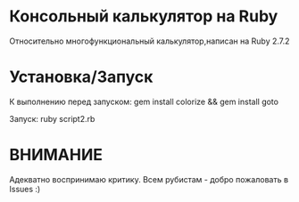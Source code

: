 # Консольный калькулятор на Ruby
Относительно многофункциональный калькулятор,написан на Ruby 2.7.2

# Установка/Запуск
К выполнению перед запуском:
    gem install colorize && gem install goto

Запуск:
    ruby script2.rb

# ВНИМАНИЕ
Адекватно воспринимаю критику.
Всем рубистам - добро пожаловать в Issues :)
